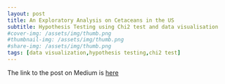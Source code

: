 ```yaml
---
layout: post
title: An Exploratory Analysis on Cetaceans in the US
subtitle: Hypothesis Testing using Chi2 test and data visualisation
#cover-img: /assets/img/thumb.png
#thumbnail-img: /assets/img/thumb.png
#share-img: /assets/img/thumb.png
tags: [data visualization,hypothesis testing,chi2 test]
---
```


The link to the post on Medium is [here](https://rhiag-385.medium.com/an-exploratory-analysis-on-cetaceans-in-the-us-1330f2ed7246)
